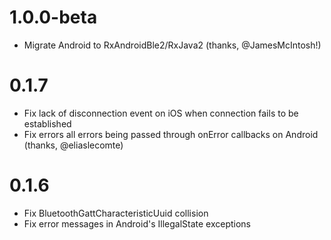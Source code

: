 # 1.0.0-beta

* Migrate Android to RxAndroidBle2/RxJava2 (thanks, @JamesMcIntosh!)

# 0.1.7

* Fix lack of disconnection event on iOS when connection fails to be established
* Fix errors all errors being passed through onError callbacks on Android (thanks, @eliaslecomte)

# 0.1.6

* Fix BluetoothGattCharacteristicUuid collision
* Fix error messages in Android's IllegalState exceptions